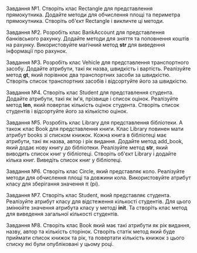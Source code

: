 
Завдання №1. Створіть клас Rectangle для представлення прямокутника.
Додайте методи для обчислення площі та периметра прямокутника. Створіть об'єкт Rectangle і викличте ці методи.


Завдання №2. Розробіть клас BankAccount для представлення банківського рахунку. Додайте методи для зняття
та поповнення коштів на рахунку. Використовуйте магічний метод __str__ для виведення інформації про рахунок.


Завдання №3. Розробіть клас Vehicle для представлення транспортного засобу. Додайте атрибути, такі як назва,
швидкість і вартість. Реалізуйте метод __gt__, який порівнює два транспортних засоби за швидкістю.
Створіть список транспортних засобів і відсортуйте його за швидкістю.


Завдання №4. Створіть клас Student для представлення студента. Додайте атрибути, такі як ім'я, прізвище і
список оцінок. Реалізуйте метод __len__, який повертає кількість оцінок студента. Створіть список студентів і
відсортуйте його за кількістю оцінок.


Завдання №5. Розробіть клас Library для представлення бібліотеки. А також клас Book для представлення книги. Клас
Library повинен мати атрибут books зі списком книжок. Кожна книга в бібліотеці має атрибути, такі як назва, автор і
рік видання. Додайте метод add_book, який додає нову книгу до бібліотеки. Реалізуйте метод __str__, який виводить
список книг у бібліотеці. Створіть об'єкт Library і додайте кілька книг. Виведіть список книг у бібліотеці.


Завдання №6. Створіть клас Circle, який представляє коло. Реалізуйте методи для обчислення площі та довжини кола.
Використовуйте атрибут класу для зберігання значення π (pi).


Завдання №7. Створіть клас Student, який представляє студента. Реалізуйте атрибут класу для відстеження кількості
студентів. Для цього змінюйте значення атрибута класу у методі __init__. Та створіть клас метод для виведення
загальної кількості студентів.


Завдання №8. Створіть клас Book який має такі атрибути як рік видання, назву, автор та кількість сторінок.
Створіть статік метод який буде приймати список книжок та рік, та повертати кількість книжок з цього списку які
були опубліковані у цьому році.
